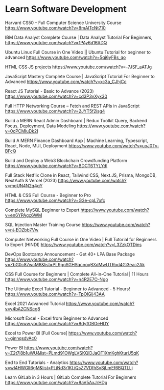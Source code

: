 # Learn Software Development
Harvard CS50 – Full Computer Science University Course https://www.youtube.com/watch?v=8mAITcNt710

IBM Data Analyst Complete Course | Data Analyst Tutorial For Beginners, https://www.youtube.com/watch?v=1PAy6d16ADQ

Ubuntu Linux Full Course in One Video || Ubuntu Tutorial for beginner to advanced https://www.youtube.com/watch?v=5qj6yFBs_qo


HTML CSS JS projects https://www.youtube.com/watch?v=-7JSF_aATJg


JavaScript Mastery Complete Course | JavaScript Tutorial For Beginner to Advanced https://www.youtube.com/watch?v=xc3a_CJhjCc


React JS Tutorial - Basic to Advance (2023) https://www.youtube.com/watch?v=cd3P3yXyx30


Full HTTP Networking Course – Fetch and REST APIs in JavaScript https://www.youtube.com/watch?v=2JYT5f2isg4

Build a MERN React Admin Dashboard | Redux Toolkit Query, Backend Focus, Deployment, Data Modeling https://www.youtube.com/watch?v=0cPCMIuDk2I

Build A MERN Finance Dashboard App | Machine Learning, Typescript, React, Node, MUI, Deployment https://www.youtube.com/watch?v=uoJ0Tv-BFcQ


Build and Deploy a Web3 Blockchain Crowdfunding Platform https://www.youtube.com/watch?v=BDCT6TYLYdI

Full Stack Netflix Clone in React, Tailwind CSS, Next.JS, Prisma, MongoDB, NextAuth & Vercel (2023) https://www.youtube.com/watch?v=mqUN4N2q4qY


HTML & CSS Full Course - Beginner to Pro https://www.youtube.com/watch?v=G3e-cpL7ofc

Complete MySQL Beginner to Expert https://www.youtube.com/watch?v=en6YPAgc6WM

SQL Injection Master Training Course https://www.youtube.com/watch?v=nj-EOZbb7Vw

Computer Networking Full Course in One Video | Full Tutorial for Beginners to Expert [HINDI] https://www.youtube.com/watch?v=L3ZzkOTDins

DevOps Bootcamp Announcement - Get 40+ LPA Base Package https://www.youtube.com/watch?v=ZbG0c87wcM8&list=PL9gnSGHSqcnoqBXdMwUTRod4Gi3eac2Ak


CSS Full Course for Beginners | Complete All-in-One Tutorial | 11 Hours https://www.youtube.com/watch?v=n4R2E7O-Ngo


The Ultimate Excel Tutorial - Beginner to Advanced - 5 Hours! https://www.youtube.com/watch?v=TpOIGij43AA

Excel 2021 Advanced Tutorial https://www.youtube.com/watch?v=y4bA2CNScg8

Microsoft Excel - Excel from Beginner to Advanced https://www.youtube.com/watch?v=8dyfOBOeHDY


Excel to Power BI [Full Course] https://www.youtube.com/watch?v=gjnnqsdvAc0


Power BI https://www.youtube.com/watch?v=Z2t7l8b1uWU&list=PLmd91OWgLVSKQlDJaOF1XmKghKturU5qK

End to End Tutorials - Analytics https://www.youtube.com/watch?v=wI4HWGlI6gM&list=PLjNd3r1KLjQsZ7VDfhSvSjLmEf6BQTLLj

Learn GitLab in 3 Hours | GitLab Complete Tutorial For Beginners https://www.youtube.com/watch?v=8aV5AxJrHDg


 
 




